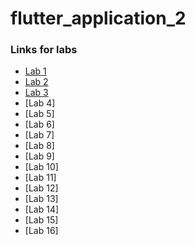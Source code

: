 # flutter_application_2

### Links for labs

- [Lab 1](README_FOLDER/1.md)
- [Lab 2](README_FOLDER/2.md)
- [Lab 3](README_FOLDER/3.md)
- [Lab 4]
- [Lab 5]
- [Lab 6]
- [Lab 7]
- [Lab 8]
- [Lab 9]
- [Lab 10]
- [Lab 11]
- [Lab 12]
- [Lab 13]
- [Lab 14]
- [Lab 15]
- [Lab 16]
